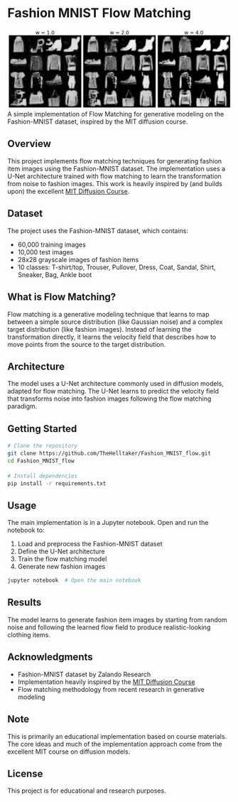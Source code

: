 # Fashion MNIST Flow Matching
![alt text](image.png)
A simple implementation of Flow Matching for generative modeling on the Fashion-MNIST dataset, inspired by the MIT diffusion course.

## Overview

This project implements flow matching techniques for generating fashion item images using the Fashion-MNIST dataset. The implementation uses a U-Net architecture trained with flow matching to learn the transformation from noise to fashion images. This work is heavily inspired by (and builds upon) the excellent [MIT Diffusion Course](https://diffusion.csail.mit.edu/).

## Dataset

The project uses the Fashion-MNIST dataset, which contains:
- 60,000 training images
- 10,000 test images  
- 28x28 grayscale images of fashion items
- 10 classes: T-shirt/top, Trouser, Pullover, Dress, Coat, Sandal, Shirt, Sneaker, Bag, Ankle boot

## What is Flow Matching?

Flow matching is a generative modeling technique that learns to map between a simple source distribution (like Gaussian noise) and a complex target distribution (like fashion images). Instead of learning the transformation directly, it learns the velocity field that describes how to move points from the source to the target distribution.

## Architecture

The model uses a U-Net architecture commonly used in diffusion models, adapted for flow matching. The U-Net learns to predict the velocity field that transforms noise into fashion images following the flow matching paradigm.

## Getting Started

```bash
# Clone the repository
git clone https://github.com/TheHelltaker/Fashion_MNIST_flow.git
cd Fashion_MNIST_flow

# Install dependencies
pip install -r requirements.txt
```

## Usage

The main implementation is in a Jupyter notebook. Open and run the notebook to:
1. Load and preprocess the Fashion-MNIST dataset
2. Define the U-Net architecture
3. Train the flow matching model
4. Generate new fashion images

```bash
jupyter notebook  # Open the main notebook
```

## Results

The model learns to generate fashion item images by starting from random noise and following the learned flow field to produce realistic-looking clothing items.

## Acknowledgments

- Fashion-MNIST dataset by Zalando Research
- Implementation heavily inspired by the [MIT Diffusion Course](https://diffusion.csail.mit.edu/)
- Flow matching methodology from recent research in generative modeling

## Note

This is primarily an educational implementation based on course materials. The core ideas and much of the implementation approach come from the excellent MIT course on diffusion models.

## License

This project is for educational and research purposes.
